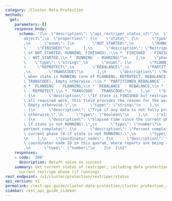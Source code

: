 ```yaml
---
category: /Cluster Data Protection
methods:
  get:
    parameters: []
    response_body:
      schema: "{\n  \"description\": \"api_restriper_status_v2\",\n  \"type\": \"\
        object\",\n  \"properties\": {\n    \"state\": {\n      \"type\": \"string\"\
        ,\n      \"enum\": [\n        \"NOT_STARTED\",\n        \"RUNNING\",\n   \
        \     \"FINISHED\"\n      ],\n      \"description\": \"Restriper state (one\
        \ of NOT_STARTED, RUNNING, FINISHED).:\\n * `FINISHED` - FINISHED,\\n * `NOT_STARTED`\
        \ - NOT_STARTED,\\n * `RUNNING` - RUNNING\"\n    },\n    \"phase\": {\n  \
        \    \"type\": \"string\",\n      \"enum\": [\n        \"PLANNING\",\n   \
        \     \"REPROTECT\",\n        \"REBALANCE\",\n        \"PARTITIONED_REBALANCE\"\
        ,\n        \"TRANSCODE\"\n      ],\n      \"description\": \"Restriper phase\
        \ when state is RUNNING (one of PLANNING, REPROTECT, REBALANCE, PARTITIONED_REBALANCE,\
        \ TRANSCODE). Empty otherwise.:\\n * `PARTITIONED_REBALANCE` - PARTITIONED_REBALANCE,\\\
        n * `PLANNING` - PLANNING,\\n * `REBALANCE` - REBALANCE,\\n * `REPROTECT`\
        \ - REPROTECT,\\n * `TRANSCODE` - TRANSCODE\"\n    },\n    \"blocked_reason\"\
        : {\n      \"description\": \"If state is FINISHED but restriper did not complete\
        \ all required work, this field provides the reason for the work being incomplete.\
        \ Empty otherwise.\",\n      \"type\": \"string\"\n    },\n    \"data_at_risk\"\
        : {\n      \"description\": \"True if any data is not fully protected, false\
        \ otherwise.\",\n      \"type\": \"boolean\"\n    },\n    \"elapsed_seconds\"\
        : {\n      \"description\": \"Elapsed time since the current phase began (0\
        \ if state is not RUNNING).\",\n      \"type\": \"number\"\n    },\n    \"\
        percent_complete\": {\n      \"description\": \"Percent completion of the\
        \ current phase (0 if state is not RUNNING).\",\n      \"type\": \"number\"\
        \n    },\n    \"coordinator_node\": {\n      \"description\": \"Restriper\
        \ coordinator node ID in this quorum, where reports are being recorded.\"\
        ,\n      \"type\": \"number\"\n    }\n  }\n}"
    responses:
    - code: '200'
      description: Return value on success
    summary: Get current status of restriper, including data protection status and
      current restripe phase (if running)
rest_endpoint: /v1/cluster/protection/restriper/status
api_version: v1
permalink: /rest-api-guide/cluster-data-protection/cluster_protection_restriper_status.html
sidebar: rest_api_guide_sidebar
---
```

